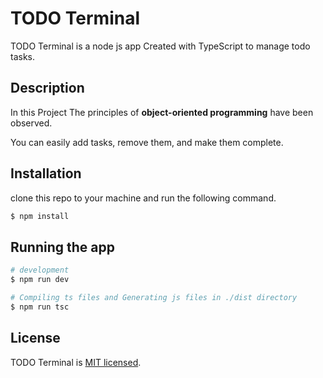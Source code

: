# TODO Terminal

TODO Terminal is a node js app Created with TypeScript to manage todo tasks.

## Description

In this Project The principles of **object-oriented programming** have been observed.

You can easily add tasks, remove them, and make them complete.

## Installation

clone this repo to your machine and run the following command.

```bash
$ npm install
```

## Running the app

```bash
# development
$ npm run dev

# Compiling ts files and Generating js files in ./dist directory
$ npm run tsc
```

## License

TODO Terminal is [MIT licensed](LICENSE).